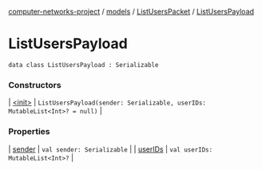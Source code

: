 [computer-networks-project](../../../index.md) / [models](../../index.md) / [ListUsersPacket](../index.md) / [ListUsersPayload](./index.md)

# ListUsersPayload

`data class ListUsersPayload : Serializable`

### Constructors

| [&lt;init&gt;](-init-.md) | `ListUsersPayload(sender: Serializable, userIDs: MutableList<Int>? = null)` |

### Properties

| [sender](sender.md) | `val sender: Serializable` |
| [userIDs](user-i-ds.md) | `val userIDs: MutableList<Int>?` |

